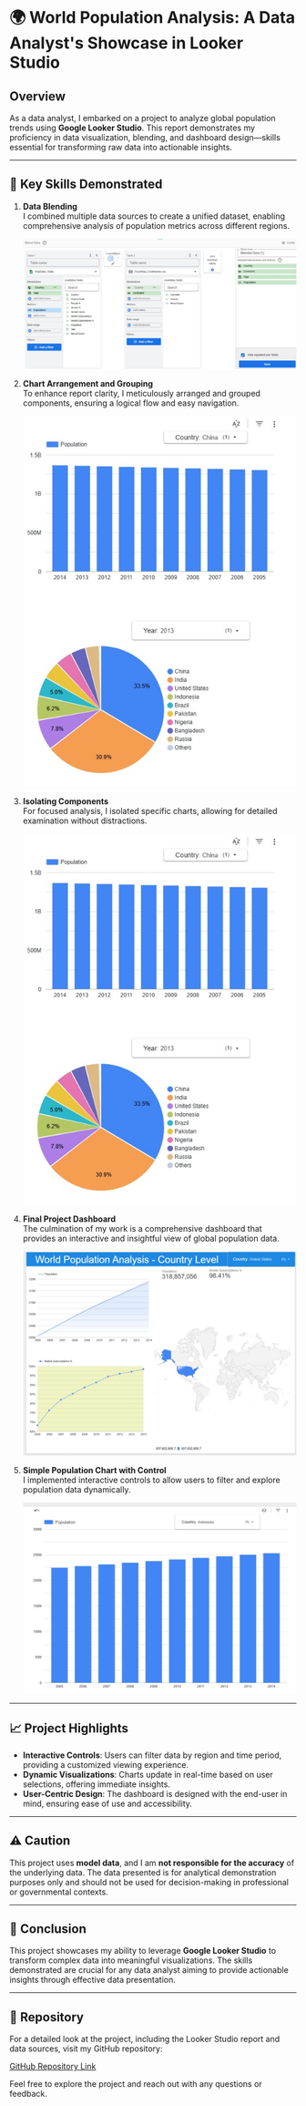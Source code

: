 # 🌍 World Population Analysis: A Data Analyst's Showcase in Looker Studio

## Overview

As a data analyst, I embarked on a project to analyze global population trends using **Google Looker Studio**. This report demonstrates my proficiency in data visualization, blending, and dashboard design—skills essential for transforming raw data into actionable insights.

---

## 🔧 Key Skills Demonstrated

1. **Data Blending**  
   I combined multiple data sources to create a unified dataset, enabling comprehensive analysis of population metrics across different regions.

   ![Blended Data Example](https://raw.githubusercontent.com/andyg-dev/data-analysis-projects/main/looker_studio/blend_join_data.jpg)

2. **Chart Arrangement and Grouping**  
   To enhance report clarity, I meticulously arranged and grouped components, ensuring a logical flow and easy navigation.

   ![Arranged and Grouped Charts](https://raw.githubusercontent.com/andyg-dev/data-analysis-projects/main/looker_studio/arrange_group_isolatecharts.jpg)

3. **Isolating Components**  
   For focused analysis, I isolated specific charts, allowing for detailed examination without distractions.

   ![Isolated Charts](https://raw.githubusercontent.com/andyg-dev/data-analysis-projects/main/looker_studio/arrange_group_isolatecharts.jpg)

4. **Final Project Dashboard**  
   The culmination of my work is a comprehensive dashboard that provides an interactive and insightful view of global population data.

   ![Final Dashboard](https://raw.githubusercontent.com/andyg-dev/data-analysis-projects/main/looker_studio/final_project.jpg)

5. **Simple Population Chart with Control**  
   I implemented interactive controls to allow users to filter and explore population data dynamically.

   ![Population Chart with Control](https://raw.githubusercontent.com/andyg-dev/data-analysis-projects/main/looker_studio/simple_pop_chart_with_control.jpg)

---

## 📈 Project Highlights

- **Interactive Controls**: Users can filter data by region and time period, providing a customized viewing experience.
- **Dynamic Visualizations**: Charts update in real-time based on user selections, offering immediate insights.
- **User-Centric Design**: The dashboard is designed with the end-user in mind, ensuring ease of use and accessibility.

---

## ⚠️ Caution

This project uses **model data**, and I am **not responsible for the accuracy** of the underlying data. The data presented is for analytical demonstration purposes only and should not be used for decision-making in professional or governmental contexts.

---

## 🧠 Conclusion

This project showcases my ability to leverage **Google Looker Studio** to transform complex data into meaningful visualizations. The skills demonstrated are crucial for any data analyst aiming to provide actionable insights through effective data presentation.

---

## 📎 Repository

For a detailed look at the project, including the Looker Studio report and data sources, visit my GitHub repository:

[GitHub Repository Link](https://github.com/andyg-dev/data-analysis-projects/tree/main/looker_studio)

Feel free to explore the project and reach out with any questions or feedback.
